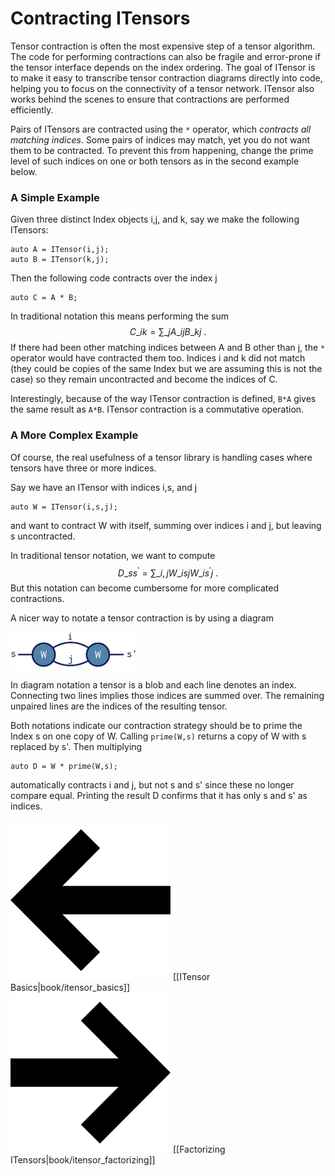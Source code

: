 # Contracting ITensors

Tensor contraction is often the most expensive
step of a tensor algorithm. 
The code for performing contractions can also be 
fragile and error-prone if the tensor interface depends
on the index ordering.
The goal of ITensor is to make it easy to transcribe
tensor contraction diagrams directly into code,
helping you to focus on the connectivity of a tensor
network. ITensor also works behind the scenes
to ensure that contractions are performed efficiently.

Pairs of ITensors are contracted 
using the `*` operator, which <i>contracts all matching indices</i>.
Some pairs of indices may match, yet you do not want them to be
contracted. To prevent this from happening, change the prime
level of such indices on one or both tensors as in the 
second example below.

### A Simple Example

Given three distinct Index objects i,j, and k, say 
we make the following ITensors:

    auto A = ITensor(i,j);
    auto B = ITensor(k,j);

Then the following code contracts over the index j

    auto C = A * B;

In traditional notation this means performing the sum
$$
C\_{i k} = \sum\_j A\_{i j} B\_{k j} \ .
$$
If there had been other matching indices
between A and B other than j, the `*` operator would have contracted 
them too. Indices i and k did not match (they could be copies of the 
same Index but we are assuming this is not the case) so they remain 
uncontracted and become the indices of C. 

Interestingly, because of the way ITensor contraction is defined,
`B*A` gives the same result as `A*B`.
ITensor contraction is a commutative operation.

### A More Complex Example

Of course, the real usefulness of a tensor library is handling
cases where tensors have three or more indices.

Say we have an ITensor with indices i,s, and j
     
    auto W = ITensor(i,s,j);

and want to contract W with itself, summing over indices i and j,
but leaving s uncontracted.

In traditional tensor notation, we want to compute
$$
D\_{s s^\prime} = \sum\_{i,j} W\_{i s j} W\_{i s^\prime j} \ .
$$
But this notation can become cumbersome for more complicated contractions.

A nicer way to notate a tensor contraction is 
by using a diagram

<img class="diagram" width="40%" src="docs/book/images/WW_contraction.png"/>

In diagram notation a tensor is a blob and each line denotes an index. 
Connecting two lines implies those indices are summed over.
The remaining unpaired lines are the indices of the resulting tensor.

Both notations indicate our contraction strategy should be to 
prime the Index s on one copy of W. Calling `prime(W,s)` returns
a copy of W with s replaced by s'. Then multiplying

    auto D = W * prime(W,s);

automatically contracts i and j, but not s and s' since these
no longer compare equal. Printing the result D confirms that it
has only s and s' as indices.



<span style="float:left;"><img src="docs/arrowleft.png" class="icon">
[[ITensor Basics|book/itensor_basics]]
</span>
<span style="float:right;"><img src="docs/arrowright.png" class="icon">
[[Factorizing ITensors|book/itensor_factorizing]]
</span>

